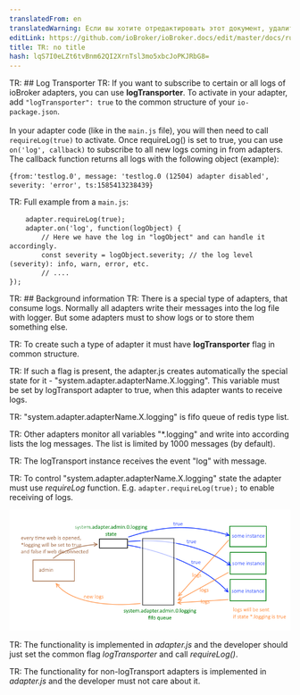 ```yaml
---
translatedFrom: en
translatedWarning: Если вы хотите отредактировать этот документ, удалите поле «translationFrom», в противном случае этот документ будет снова автоматически переведен
editLink: https://github.com/ioBroker/ioBroker.docs/edit/master/docs/ru/dev/logging.md
title: TR: no title
hash: lqS7I0eLZt6tvBnm62QI2XrnTsl3mo5xbcJoPKJRbG8=
---
```

TR: ## Log Transporter
TR: If you want to subscribe to certain or all logs of ioBroker adapters, you can use **logTransporter**. To activate in your adapter, add `"logTransporter": true` to the common structure of your `io-package.json`.
<br><br> In your adapter code (like in the `main.js` file), you will then need to call `requireLog(true)` to activate.
Once requireLog() is set to true, you can use `on('log', callback)` to subscribe to all new logs coming in from adapters. The callback function returns all logs with the following object (example):

```
{from:'testlog.0', message: 'testlog.0 (12504) adapter disabled', severity: 'error', ts:1585413238439}
```

TR: Full example from a `main.js`:

```
    adapter.requireLog(true);
    adapter.on('log', function(logObject) {
        // Here we have the log in "logObject" and can handle it accordingly.
        const severity = logObject.severity; // the log level (severity): info, warn, error, etc.
        // ....
});
```

TR: ## Background information
TR: There is a special type of adapters, that consume logs. Normally all adapters write their messages into the log file with logger.
But some adapters must to show logs or to store them something else.

TR: To create such a type of adapter it must have **logTransporter** flag in common structure.

TR: If such a flag is present, the adapter.js creates automatically the special state for it - "system.adapter.adapterName.X.logging".
This variable must be set by logTransport adapter to true, when this adapter wants to receive logs.

TR: "system.adapter.adapterName.X.logging" is fifo queue of redis type list.

TR: Other adapters monitor all variables "*.logging" and write into according lists the log messages.
The list is limited by 1000 messages (by default).

TR: The logTransport instance receives the event "log" with message.

TR: To control "system.adapter.adapterName.X.logging" state the adapter must use *requireLog* function.
E.g. ```adapter.requireLog(true);``` to enable receiving of logs.

![TR: Illustration](../../en/dev/media/logging.png)

TR: The functionality is implemented in *adapter.js* and the developer should just set the common flag *logTransporter* and call *requireLog()*.

TR: The functionality for non-logTransport adapters is implemented in *adapter.js* and the developer must not care about it.